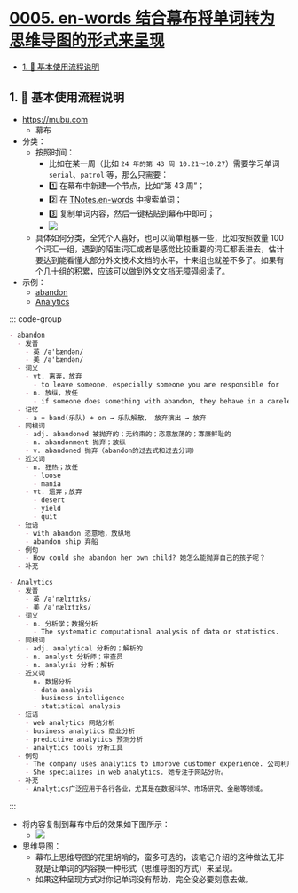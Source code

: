 # [0005. en-words 结合幕布将单词转为思维导图的形式来呈现](https://github.com/Tdahuyou/TNotes.en-notes/tree/main/notes/0005.%20en-words%20%E7%BB%93%E5%90%88%E5%B9%95%E5%B8%83%E5%B0%86%E5%8D%95%E8%AF%8D%E8%BD%AC%E4%B8%BA%E6%80%9D%E7%BB%B4%E5%AF%BC%E5%9B%BE%E7%9A%84%E5%BD%A2%E5%BC%8F%E6%9D%A5%E5%91%88%E7%8E%B0)

<!-- region:toc -->
- [1. 📒 基本使用流程说明](#1--基本使用流程说明)
<!-- endregion:toc -->

## 1. 📒 基本使用流程说明

- https://mubu.com
  - 幕布
- 分类：
  - 按照时间：
    - 比如在某一周（比如 `24 年的第 43 周 10.21～10.27`）需要学习单词 `serial`、`patrol` 等，那么只需要：
    - 1️⃣ 在幕布中新建一个节点，比如“第 43 周”；
    - 2️⃣ 在 [TNotes.en-words](https://github.com/Tdahuyou/TNotes.en-words) 中搜索单词；
    - 3️⃣ 复制单词内容，然后一键粘贴到幕布中即可；
    - ![](assets/2024-10-26-19-27-01.png)
  - 具体如何分类，全凭个人喜好，也可以简单粗暴一些，比如按照数量 100 个词汇一组，遇到的陌生词汇或者是感觉比较重要的词汇都丢进去，估计要达到能看懂大部分外文技术文档的水平，十来组也就差不多了。如果有个几十组的积累，应该可以做到外文文档无障碍阅读了。
- 示例：
  - [abandon](https://github.com/Tdahuyou/TNotes.en-words/blob/main/abandon.md)
  - [Analytics](https://github.com/Tdahuyou/TNotes.en-words/blob/main/Analytics.md)

::: code-group

```md [abandon]
- abandon
  - 发音
    - 英 /ə'bændən/
    - 美 /ə'bændən/
  - 词义
    - vt. 离弃，放弃
      - to leave someone, especially someone you are responsible for
    - n. 放纵，放任
      - if someone does something with abandon, they behave in a careless or uncontrolled way, without thinking or caring about what they are doing
  - 记忆
    - a + band(乐队) + on → 乐队解散， 放弃演出 → 放弃
  - 同根词
    - adj. abandoned 被抛弃的；无约束的；恣意放荡的；寡廉鲜耻的
    - n. abandonment 抛弃；放纵
    - v. abandoned 抛弃（abandon的过去式和过去分词）
  - 近义词
    - n. 狂热；放任
      - loose
      - mania
    - vt. 遗弃；放弃
      - desert
      - yield
      - quit
  - 短语
    - with abandon 恣意地，放纵地
    - abandon ship 弃船
  - 例句
    - How could she abandon her own child? 她怎么能抛弃自己的孩子呢？
  - 补充
```

```md [Analytics]
- Analytics
  - 发音
    - 英 /əˈnælɪtɪks/
    - 美 /əˈnælɪtɪks/
  - 词义
    - n. 分析学；数据分析
      - The systematic computational analysis of data or statistics.
  - 同根词
    - adj. analytical 分析的；解析的
    - n. analyst 分析师；审查员
    - n. analysis 分析；解析
  - 近义词
    - n. 数据分析
      - data analysis
      - business intelligence
      - statistical analysis
  - 短语
    - web analytics 网站分析
    - business analytics 商业分析
    - predictive analytics 预测分析
    - analytics tools 分析工具
  - 例句
    - The company uses analytics to improve customer experience. 公司利用数据分析来改善客户体验。
    - She specializes in web analytics. 她专注于网站分析。
  - 补充
    - Analytics广泛应用于各行各业，尤其是在数据科学、市场研究、金融等领域。
```

:::

- 将内容复制到幕布中后的效果如下图所示：
  - ![](assets/2025-02-05-20-53-25.png)
- 思维导图：
  - 幕布上思维导图的花里胡哨的，蛮多可选的，该笔记介绍的这种做法无非就是让单词的内容换一种形式（思维导图的方式）来呈现。
  - 如果这种呈现方式对你记单词没有帮助，完全没必要刻意去做。

<Discussions id="TNotes.en-notes.0005" />
